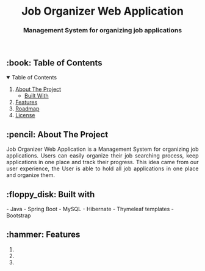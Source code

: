 <h1 align="center"> Job Organizer Web Application  </h1>
<h3 align="center"> Management System for organizing job applications </h3>  
</br>

<!-- TABLE OF CONTENTS -->
<h2 id="table-of-contents"> :book: Table of Contents</h2>

<details open="open">
  <summary>Table of Contents</summary>
  <ol>
    <li>
      <a href="#about-the-project">About The Project</a>
      <ul>
        <li><a href="#built-with">Built With</a></li>
      </ul>
    </li>
    <li><a href="#features">Features</a></li>
    <li><a href="#roadmap">Roadmap</a></li>
    <li><a href="#license">License</a></li>
  </ol>
</details>

<!-- ABOUT THE PROJECT -->
<h2 id="about-the-project"> :pencil: About The Project</h2>
<p align="justify"> 
  Job Organizer Web Application is a Management System for organizing job applications. Users can easily organize their job searching process, keep applications in one place and track their progress.
This idea came from our user experience, the User is able to hold all job applications in one place and organize them.
</p>

<!-- BUILT WITH -->
<h2 id="built-with"> :floppy_disk: Built with</h2>
-	Java  
-	Spring Boot  
-	MySQL  
-	Hibernate  
-	Thymeleaf templates  
-	Bootstrap 

<!-- FEATURES -->
<h2 id="features"> :hammer: Features</h2>
<p align="justify"> 
  <ol>
    <li><b></b></li> 
    <li><b></b></li>
    <li><b></b></li>
  </ol>
